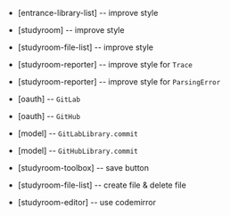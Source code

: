 - [entrance-library-list] -- improve style

- [studyroom] -- improve style
- [studyroom-file-list] -- improve style
- [studyroom-reporter] -- improve style for `Trace`
- [studyroom-reporter] -- improve style for `ParsingError`

- [oauth] -- `GitLab`
- [oauth] -- `GitHub`

- [model] -- `GitLabLibrary.commit`
- [model] -- `GitHubLibrary.commit`

- [studyroom-toolbox] -- save button

- [studyroom-file-list] -- create file & delete file

- [studyroom-editor] -- use codemirror
